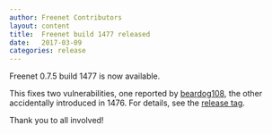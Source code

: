 ```yaml
---
author: Freenet Contributors
layout: content
title:  Freenet build 1477 released
date:   2017-03-09
categories: release
---
```

Freenet 0.7.5 build 1477 is now available.

This fixes two vulnerabilities, one reported by [beardog108][],
the other accidentally introduced in 1476.
For details, see the [release tag][releasetag1477].

Thank you to all involved!

[beardog108]: https://chaoswebs.net/
[releasetag1477]: https://github.com/freenet/fred/releases/tag/build01477
